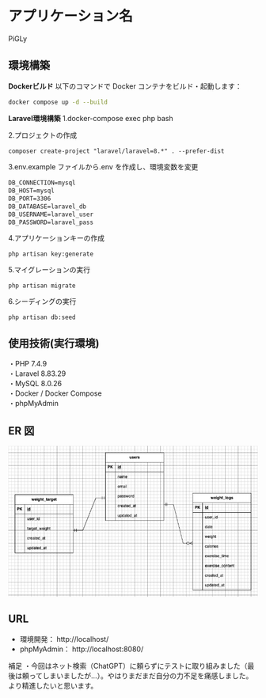 # アプリケーション名

PiGLy

## 環境構築

**Dockerビルド**
以下のコマンドで Docker コンテナをビルド・起動します：

```bash
docker compose up -d --build
```

**Laravel環境構築**
1.docker-compose exec php bash

2.プロジェクトの作成

```
composer create-project "laravel/laravel=8.*" . --prefer-dist
```

3.env.example ファイルから.env を作成し、環境変数を変更

```
DB_CONNECTION=mysql
DB_HOST=mysql
DB_PORT=3306
DB_DATABASE=laravel_db
DB_USERNAME=laravel_user
DB_PASSWORD=laravel_pass
```

4.アプリケーションキーの作成

```
php artisan key:generate
```

5.マイグレーションの実行

```
php artisan migrate
```

6.シーディングの実行

```
php artisan db:seed
```

## 使用技術(実行環境)

・PHP 7.4.9<br>
・Laravel 8.83.29<br>
・MySQL 8.0.26<br>
・Docker / Docker Compose<br>
・phpMyAdmin<br>

## ER 図

![alt](./PiGLy.png)


## URL

- 環境開発： http://localhost/
- phpMyAdmin： http://localhost:8080/

補足
・今回はネット検索（ChatGPT）に頼らずにテストに取り組みました（最後は頼ってしまいましたが...）。やはりまだまだ自分の力不足を痛感しました。より精進したいと思います。